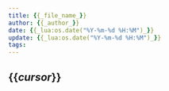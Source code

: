 ```yaml
---
title: {{_file_name_}}
author: {{_author_}}
date: {{_lua:os.date("%Y-%m-%d %H:%M")_}}
update: {{_lua:os.date("%Y-%m-%d %H:%M")_}}
tags:
---
```


## {{_cursor_}}
